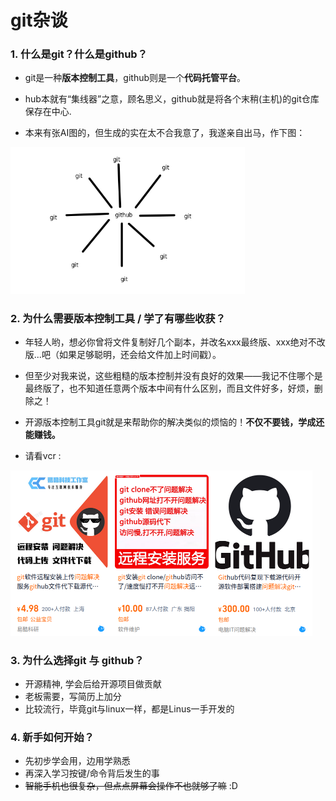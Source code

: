 # git杂谈


### 1. 什么是git？什么是github？

- git是一种**版本控制工具**，github则是一个**代码托管平台**。

- hub本就有“集线器”之意，顾名思义，github就是将各个末稍(主机)的git仓库保存在中心.

- 本来有张AI图的，但生成的实在太不合我意了，我遂亲自出马，作下图：

<img src="./pics/hub.png" alt="hub" style="zoom: 67%;" />

### 2. 为什么需要版本控制工具 / 学了有哪些收获？

- 年轻人哟，想必你曾将文件复制好几个副本，并改名xxx最终版、xxx绝对不改版...吧（如果足够聪明，还会给文件加上时间戳）。

- 但至少对我来说，这些粗糙的版本控制并没有良好的效果——我记不住哪个是最终版了，也不知道任意两个版本中间有什么区别，而且文件好多，好烦，删除之！

- 开源版本控制工具git就是来帮助你的解决类似的烦恼的！**不仅不要钱，学成还能赚钱。**

- 请看vcr :

<img src="./pics/res.png" alt="res" style="zoom:50%;" />

### 3. 为什么选择git 与 github？

- 开源精神, 学会后给开源项目做贡献
- 老板需要，写简历上加分
- 比较流行，毕竟git与linux一样，都是Linus一手开发的



### 4. 新手如何开始？

- 先初步学会用，边用学熟悉
- 再深入学习按键/命令背后发生的事
- ~~智能手机也很复杂，但点点屏幕会操作不也就够了嘛~~ :D

